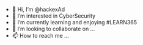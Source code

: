 - 👋 Hi, I’m @hackexAd
- 👀 I’m interested in CyberSecurity
- 🌱 I’m currently learning  and  enjoying #LEARN365
- 💞️ I’m looking to collaborate on ...
- 📫 How to reach me ...

<!---
hackexAd/hackexAd is a ✨ special ✨ repository because its `README.md` (this file) appears on your GitHub profile.
You can click the Preview link to take a look at your changes.
--->
